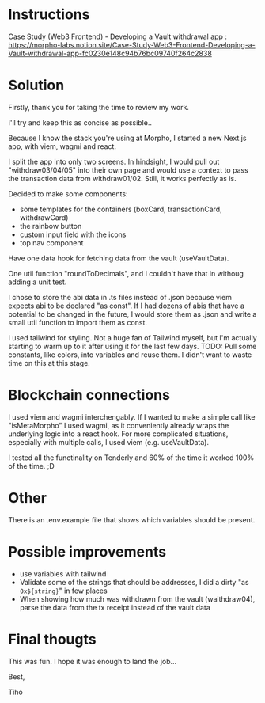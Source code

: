# Instructions

Case Study (Web3 Frontend) - Developing a Vault withdrawal app :
<https://morpho-labs.notion.site/Case-Study-Web3-Frontend-Developing-a-Vault-withdrawal-app-fc0230e148c94b76bc09740f264c2838> 

# Solution

Firstly, thank you for taking the time to review my work.

I'll try and keep this as concise as possible..

Because I know the stack you're using at Morpho, I started a new Next.js app, with viem, wagmi and react.

I split the app into only two screens. In hindsight, I would pull out "withdraw03/04/05" into their own page and would use a context to pass the transaction data from withdraw01/02. Still, it works perfectly as is. 

Decided to make some components:
- some templates for the containers (boxCard, transactionCard, withdrawCard)
- the rainbow button
- custom input field with the icons
- top nav component

Have one data hook for fetching data from the vault (useVaultData).

One util function "roundToDecimals", and I couldn't have that in withoug adding a unit test. 

I chose to store the abi data in .ts files instead of .json because viem expects abi to be declared "as const". 
If I had dozens of abis that have a potential to be changed in the future, I would store them as .json and write a small util function to import them as const. 

I used tailwind for styling. Not a huge fan of Tailwind myself, but I'm actually starting to warm up to it after using it for the last few days.
TODO: Pull some constants, like colors, into variables and reuse them. I didn't want to waste time on this at this stage. 

# Blockchain connections

I used viem and wagmi interchengably. If I wanted to make a simple call like "isMetaMorpho" I used wagmi, as it conveniently already wraps the underlying logic into a react hook. For more complicated situations, especially with multiple calls, I used viem (e.g. useVaultData).

I tested all the functinality on Tenderly and 60% of the time it worked 100% of the time. ;D
# Other

There is an .env.example file that shows which variables should be present.

# Possible improvements

- use variables with tailwind
- Validate some of the strings that should be addresses, I did a dirty "as `0x${string}`" in few places
- When showing how much was withdrawn from the vault (waithdraw04), parse the data from the tx receipt instead of the vault data

# Final thougts

This was fun. I hope it was enough to land the job... 

Best,

Tiho

